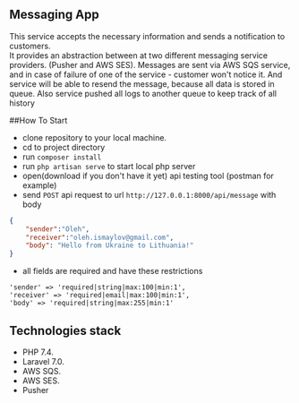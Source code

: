 ## Messaging App
This service accepts the necessary information and sends a notification to customers.  
It provides an abstraction between at two different messaging service providers. (Pusher and AWS SES).
Messages are sent via AWS SQS service, and in case of failure of one of the service - 
customer won't notice it. And service will be able to resend the message, because all data is stored in queue.
Also service pushed all logs to another queue to keep track of all history

##How To Start
- clone repository to your local machine.
- cd to project directory
- run `composer install`
- run `php artisan serve` to start local php server
- open(download if you don't have it yet) api testing tool (postman for example)
- send `POST` api request to url `http://127.0.0.1:8000/api/message` with body
```json
{
    "sender":"Oleh",
    "receiver":"oleh.ismaylov@gmail.com",
    "body": "Hello from Ukraine to Lithuania!"
}
```
- all fields are required and have these restrictions
```
'sender' => 'required|string|max:100|min:1',
'receiver' => 'required|email|max:100|min:1',
'body' => 'required|string|max:255|min:1'
```

## Technologies stack
- PHP 7.4.
- Laravel 7.0.
- AWS SQS.
- AWS SES.
- Pusher
